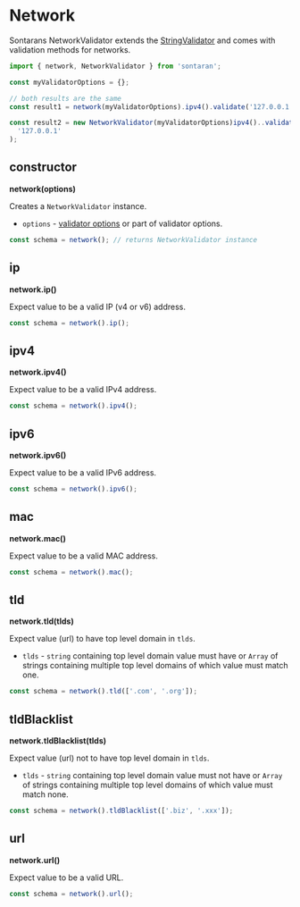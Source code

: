 # Network

Sontarans NetworkValidator extends the [StringValidator](/string) and comes with validation methods for networks.

```js
import { network, NetworkValidator } from 'sontaran';

const myValidatorOptions = {};

// both results are the same
const result1 = network(myValidatorOptions).ipv4().validate('127.0.0.1');

const result2 = new NetworkValidator(myValidatorOptions)ipv4()..validate(
  '127.0.0.1'
);
```

## constructor

**network(options)**

Creates a `NetworkValidator` instance.

- `options` - [validator options](/types?id=validatoroptions) or part of validator options.

```js
const schema = network(); // returns NetworkValidator instance
```

## ip

**network.ip()**

Expect value to be a valid IP (v4 or v6) address.

```js
const schema = network().ip();
```

## ipv4

**network.ipv4()**

Expect value to be a valid IPv4 address.

```js
const schema = network().ipv4();
```

## ipv6

**network.ipv6()**

Expect value to be a valid IPv6 address.

```js
const schema = network().ipv6();
```

## mac

**network.mac()**

Expect value to be a valid MAC address.

```js
const schema = network().mac();
```

## tld

**network.tld(tlds)**

Expect value (url) to have top level domain in `tlds`.

- `tlds` - `string` containing top level domain value must have or `Array` of strings containing multiple top level domains of which value must match one.

```js
const schema = network().tld(['.com', '.org']);
```

## tldBlacklist

**network.tldBlacklist(tlds)**

Expect value (url) not to have top level domain in `tlds`.

- `tlds` - `string` containing top level domain value must not have or `Array` of strings containing multiple top level domains of which value must match none.

```js
const schema = network().tldBlacklist(['.biz', '.xxx']);
```

## url

**network.url()**

Expect value to be a valid URL.

```js
const schema = network().url();
```
